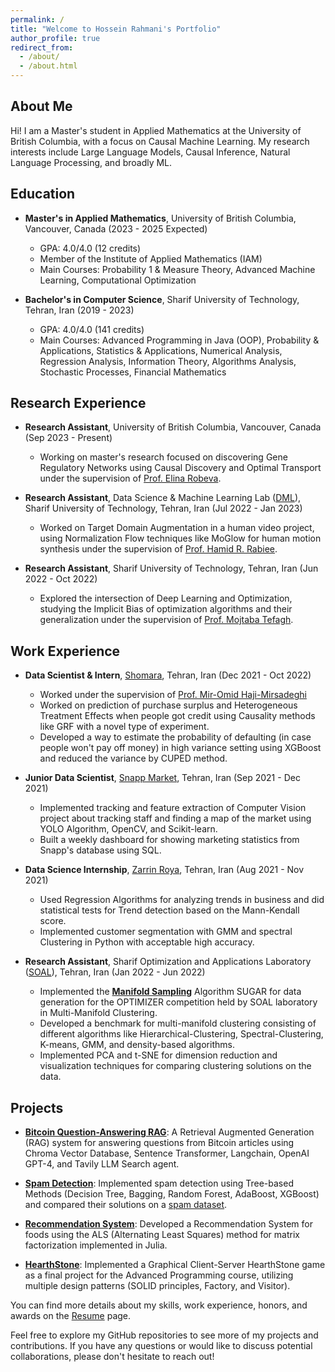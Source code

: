 ```yaml
---
permalink: /
title: "Welcome to Hossein Rahmani's Portfolio"
author_profile: true
redirect_from: 
  - /about/
  - /about.html
---
```



## About Me

Hi! I am a Master's student in Applied Mathematics at the University of British Columbia, with a focus on Causal Machine Learning. My research interests include Large Language Models, Causal Inference, Natural Language Processing, and broadly ML.

## Education

- **Master's in Applied Mathematics**, University of British Columbia, Vancouver, Canada (2023 - 2025 Expected)
  - GPA: 4.0/4.0 (12 credits)
  - Member of the Institute of Applied Mathematics (IAM)
  - Main Courses: Probability 1 & Measure Theory, Advanced Machine Learning, Computational Optimization

- **Bachelor's in Computer Science**, Sharif University of Technology, Tehran, Iran (2019 - 2023)
  - GPA: 4.0/4.0 (141 credits)
  - Main Courses: Advanced Programming in Java (OOP), Probability & Applications, Statistics & Applications, Numerical Analysis, Regression Analysis, Information Theory, Algorithms Analysis, Stochastic Processes, Financial Mathematics

## Research Experience

- **Research Assistant**, University of British Columbia, Vancouver, Canada (Sep 2023 - Present)
  - Working on master's research focused on discovering Gene Regulatory Networks using Causal Discovery and Optimal Transport under the supervision of [Prof. Elina Robeva](https://personal.math.ubc.ca/~erobeva/index.html).

- **Research Assistant**, Data Science & Machine Learning Lab ([DML](https://dml.ir/)), Sharif University of Technology, Tehran, Iran (Jul 2022 - Jan 2023)
  - Worked on Target Domain Augmentation in a human video project, using Normalization Flow techniques like MoGlow for human motion synthesis under the supervision of [Prof. Hamid R. Rabiee](https://www.linkedin.com/in/hrabiee/).

- **Research Assistant**, Sharif University of Technology, Tehran, Iran (Jun 2022 - Oct 2022)
  - Explored the intersection of Deep Learning and Optimization, studying the Implicit Bias of optimization algorithms and their generalization under the supervision of [Prof. Mojtaba Tefagh](https://www.linkedin.com/in/mtefagh/).

## Work Experience

- **Data Scientist & Intern**, [Shomara](https://www.linkedin.com/company/shomara/about/), Tehran, Iran (Dec 2021 - Oct 2022)
  - Worked under the supervision of [Prof. Mir-Omid Haji-Mirsadeghi](https://www.linkedin.com/in/mir-omid-haji-mirsadeghi-563053161/)
  - Worked on prediction of purchase surplus and Heterogeneous Treatment Effects when people got credit using Causality methods like GRF with a novel type of experiment.
  - Developed a way to estimate the probability of defaulting (in case people won't pay off money) in high variance setting using XGBoost and reduced the variance by CUPED method.

- **Junior Data Scientist**, [Snapp Market](https://www.linkedin.com/company/snappmarket/), Tehran, Iran (Sep 2021 - Dec 2021)
  - Implemented tracking and feature extraction of Computer Vision project about tracking staff and finding a map of the market using YOLO Algorithm, OpenCV, and Scikit-learn.
  - Built a weekly dashboard for showing marketing statistics from Snapp's database using SQL.

- **Data Science Internship**, [Zarrin Roya](https://www.linkedin.com/company/zarrin-group/), Tehran, Iran (Aug 2021 - Nov 2021)
  - Used Regression Algorithms for analyzing trends in business and did statistical tests for Trend detection based on the Mann-Kendall score.
  - Implemented customer segmentation with GMM and spectral Clustering in Python with acceptable high accuracy.

- **Research Assistant**, Sharif Optimization and Applications Laboratory ([SOAL](http://soal.math.sharif.edu/)), Tehran, Iran (Jan 2022 - Jun 2022)
  - Implemented the **[Manifold Sampling](https://github.com/rahmani-hossein/Data-Synthesis)** Algorithm SUGAR for data generation for the OPTIMIZER competition held by SOAL laboratory in Multi-Manifold Clustering.
  - Developed a benchmark for multi-manifold clustering consisting of different algorithms like Hierarchical-Clustering, Spectral-Clustering, K-means, GMM, and density-based algorithms.
  - Implemented PCA and t-SNE for dimension reduction and visualization techniques for comparing clustering solutions on the data.

## Projects

- **[Bitcoin Question-Answering RAG](https://github.com/rahmani-hossein/RAG-System)**: A Retrieval Augmented Generation (RAG) system for answering questions from Bitcoin articles using Chroma Vector Database, Sentence Transformer, Langchain, OpenAI GPT-4, and Tavily LLM Search agent.

- **[Spam Detection](https://github.com/rahmani-hossein/Spam-Detection)**: Implemented spam detection using Tree-based Methods (Decision Tree, Bagging, Random Forest, AdaBoost, XGBoost) and compared their solutions on a [spam dataset](https://archive.ics.uci.edu/dataset/94/spambase).

- **[Recommendation System](https://github.com/rahmani-hossein/VMLS-Companions)**: Developed a Recommendation System for foods using the ALS (Alternating Least Squares) method for matrix factorization implemented in Julia.

- **[HearthStone](https://github.com/rahmani-hossein/HearthStone)**: Implemented a Graphical Client-Server HearthStone game as a final project for the Advanced Programming course, utilizing multiple design patterns (SOLID principles, Factory, and Visitor).

You can find more details about my skills, work experience, honors, and awards on the [Resume](resume.md) page.

Feel free to explore my GitHub repositories to see more of my projects and contributions. If you have any questions or would like to discuss potential collaborations, please don't hesitate to reach out!




